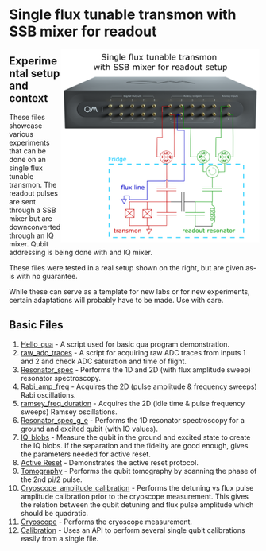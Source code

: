 # Single flux tunable transmon with SSB mixer for readout

<img align="right" src="Single Flux Tunable Transmon Setup.PNG" alt="drawing" width="400"/>

## Experimental setup and context

These files showcase various experiments that can be done on an single flux tunable transmon.
The readout pulses are sent through a SSB mixer but are downconverted through an IQ mixer. 
Qubit addressing is being done with and IQ mixer.

These files were tested in a real setup shown on the right, but are given as-is with no guarantee.

While these can serve as a template for new labs or for new experiments, certain adaptations will probably have to be made.
Use with care.

## Basic Files
1. [Hello_qua](hello_qua.py) - A script used for basic qua program demonstration.
2. [raw_adc_traces](raw_adc_traces.py) - A script for acquiring raw ADC traces from inputs 1 and 2 and check ADC saturation and time of flight.
3. [Resonator_spec](resonator_spec.py) - Performs the 1D and 2D (with flux amplitude sweep) resonator spectroscopy.
4. [Rabi_amp_freq](rabi_amp_freq.py) - Acquires the 2D (pulse amplitude & frequency sweeps) Rabi oscillations.
5. [ramsey_freq_duration](ramsey_freq_duration.py) - Acquires the 2D (idle time & pulse frequency sweeps) Ramsey oscillations.
6. [Resonator_spec_g_e](resonator_spec_g_e.py) -  Performs the 1D resonator spectroscopy for a ground and excited qubit (with IO values).
7. [IQ_blobs](IQ_blobs.py) - Measure the qubit in the ground and excited state to create the IQ blobs. If the separation
and the fidelity are good enough, gives the parameters needed for active reset.
8. [Active Reset](active_reset.py) - Demonstrates the active reset protocol.
9. [Tomography](tomography.py) - Performs the qubit tomography by scanning the phase of the 2nd pi/2 pulse.
10. [Cryoscope_amplitude_calibration](cryoscope_amplitude_calibration.py) - Performs the detuning vs flux pulse amplitude calibration prior to the cryoscope measurement. This gives the relation between the qubit detuning and flux pulse amplitude which should be quadratic.
11. [Cryoscope](cryoscope.py) - Performs the cryoscope measurement.
12. [Calibration](calibrations.py) - Uses an API to perform several single qubit calibrations easily from a single file.
